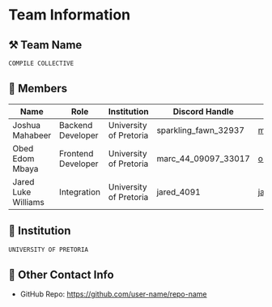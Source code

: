 # Team Information

## ⚒️ Team Name
``` c
COMPILE COLLECTIVE
```

## 👥 Members
| Name     | Role                | Institution           | Discord Handle | Email |
|----------|---------------------|-----------------------| -------------------|-------------|
| Joshua Mahabeer   | Backend Developer   | University of Pretoria | sparkling_fawn_32937 | mahabeerjoshua@gmail.com |
| Obed Edom Mbaya   | Frontend Developer  | University of Pretoria | marc_44_09097_33017 | obedmbaya444@gmail.com |
| Jared Luke Williams   | Integration            | University of Pretoria | jared_4091 | jaredlukewilliams@gmail.com |

## 🏫 Institution
``` c
UNIVERSITY OF PRETORIA
```

## 📧 Other Contact Info
- GitHub Repo: [<https://github.com/user-name/repo-name>](https://github.com/Phantom124/LearnToCode.ai.git)
